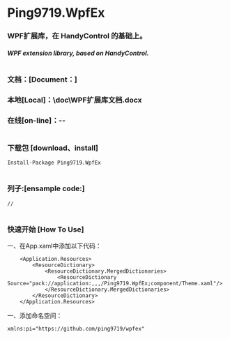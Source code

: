 # Ping9719.WpfEx

### WPF扩展库，在 HandyControl 的基础上。
##### WPF extension library, based on HandyControl.
#

### 文档：[Document：]
### 本地[Local]：\doc\WPF扩展库文档.docx
### 在线[on-line]：--
#

### 下载包 [download、install]
```CSharp
Install-Package Ping9719.WpfEx
```
#

### 列子:[ensample code:]
```CSharp
//
```
#

### 快速开始 [How To Use]
一、在App.xaml中添加以下代码：
```CSharp
    <Application.Resources>
        <ResourceDictionary>
            <ResourceDictionary.MergedDictionaries>
                <ResourceDictionary Source="pack://application:,,,/Ping9719.WpfEx;component/Theme.xaml"/>
            </ResourceDictionary.MergedDictionaries>
        </ResourceDictionary>
    </Application.Resources>
```
一、添加命名空间：
```CSharp
xmlns:pi="https://github.com/ping9719/wpfex"
```

